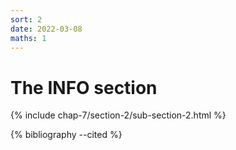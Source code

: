 ```yaml
---
sort: 2
date: 2022-03-08
maths: 1
---
```


# The INFO section

{% include chap-7/section-2/sub-section-2.html %}

{% bibliography --cited %}

